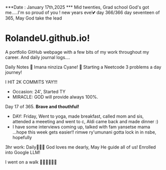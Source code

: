 ***Date : January 17th,2025 *** Mid twenties, Grad school God's got me.....I'm so proud of you ! new years eve!💕 day 366/366 day seventeen of 365, May God take the lead
# RolandeU.github.io!

A portfolio GitHub webpage with a few bits of my work throughout my career. And daily journal logs....


Daily Notes
💚 Imana ninziza Cyane! 
💚 Starting a Neetcode 3 problems a day journey!

I HIT 2K COMMITS YAY!!!

- Occasion: 24', Started TY 
- MIRACLE: GOD will provide always 100%.

Day 17 of 365. **Brave and thouthful!** 
- DAY: Friday, Went to yoga, made breakfast, called mom and sis, attended a meeeting and went to c, Aldi came back and made dinner :)
- I have some interviews coming up, talked with fam yansetse mama ...hope this week gets easier!!
rimwe ry'umunani
gotta lock in in nsbe, hopefully 

3hr work: Daily💚💚💚
God loves me dearly, May He guide all of  us!
Enrolled into Google LLM! 

I went on a walk 💚💚💚💚💚💚
